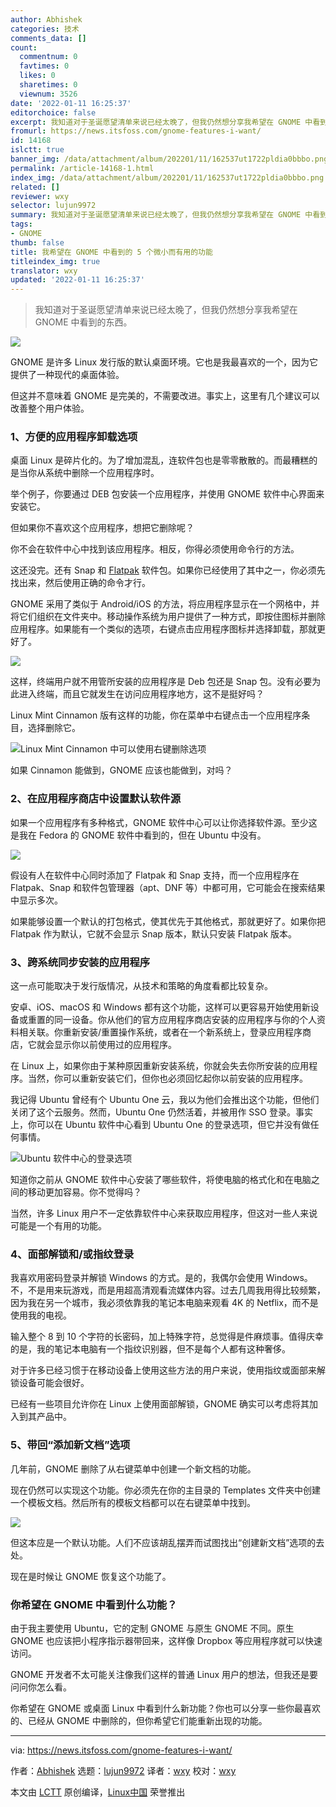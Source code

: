 ```yaml
---
author: Abhishek
categories: 技术
comments_data: []
count:
  commentnum: 0
  favtimes: 0
  likes: 0
  sharetimes: 0
  viewnum: 3526
date: '2022-01-11 16:25:37'
editorchoice: false
excerpt: 我知道对于圣诞愿望清单来说已经太晚了，但我仍然想分享我希望在 GNOME 中看到的东西。
fromurl: https://news.itsfoss.com/gnome-features-i-want/
id: 14168
islctt: true
banner_img: /data/attachment/album/202201/11/162537ut1722pldia0bbbo.png
permalink: /article-14168-1.html
index_img: /data/attachment/album/202201/11/162537ut1722pldia0bbbo.png.thumb.jpg
related: []
reviewer: wxy
selector: lujun9972
summary: 我知道对于圣诞愿望清单来说已经太晚了，但我仍然想分享我希望在 GNOME 中看到的东西。
tags:
- GNOME
thumb: false
title: 我希望在 GNOME 中看到的 5 个微小而有用的功能
titleindex_img: true
translator: wxy
updated: '2022-01-11 16:25:37'
---
```



> 
> 我知道对于圣诞愿望清单来说已经太晚了，但我仍然想分享我希望在 GNOME 中看到的东西。
> 
> 
> 


![](/data/attachment/album/202201/11/162537ut1722pldia0bbbo.png)


GNOME 是许多 Linux 发行版的默认桌面环境。它也是我最喜欢的一个，因为它提供了一种现代的桌面体验。


但这并不意味着 GNOME 是完美的，不需要改进。事实上，这里有几个建议可以改善整个用户体验。


### 1、方便的应用程序卸载选项


桌面 Linux 是碎片化的。为了增加混乱，连软件包也是零零散散的。而最糟糕的是当你从系统中删除一个应用程序时。


举个例子，你要通过 DEB 包安装一个应用程序，并使用 GNOME 软件中心界面来安装它。


但如果你不喜欢这个应用程序，想把它删除呢？


你不会在软件中心中找到该应用程序。相反，你得必须使用命令行的方法。


这还没完。还有 Snap 和 [Flatpak](https://itsfoss.com/what-is-flatpak/) 软件包。如果你已经使用了其中之一，你必须先找出来，然后使用正确的命令才行。


GNOME 采用了类似于 Android/iOS 的方法，将应用程序显示在一个网格中，并将它们组织在文件夹中。移动操作系统为用户提供了一种方式，即按住图标并删除应用程序。如果能有一个类似的选项，右键点击应用程序图标并选择卸载，那就更好了。


![](/data/attachment/album/202201/11/162538x3f706edwemy6eaw.png)


这样，终端用户就不用管所安装的应用程序是 Deb 包还是 Snap 包。没有必要为此进入终端，而且它就发生在访问应用程序地方，这不是挺好吗？


Linux Mint Cinnamon 版有这样的功能，你在菜单中右键点击一个应用程序条目，选择删除它。


![Linux Mint Cinnamon 中可以使用右键删除选项](/data/attachment/album/202201/11/162539sj0hgm4gy04y4kme.jpg)


如果 Cinnamon 能做到，GNOME 应该也能做到，对吗？


### 2、在应用程序商店中设置默认软件源


如果一个应用程序有多种格式，GNOME 软件中心可以让你选择软件源。至少这是我在 Fedora 的 GNOME 软件中看到的，但在 Ubuntu 中没有。


![](/data/attachment/album/202201/11/162541ln6zbnb6u5zwbqce.png)


假设有人在软件中心同时添加了 Flatpak 和 Snap 支持，而一个应用程序在 Flatpak、Snap 和软件包管理器（apt、DNF 等）中都可用，它可能会在搜索结果中显示多次。


如果能够设置一个默认的打包格式，使其优先于其他格式，那就更好了。如果你把 Flatpak 作为默认，它就不会显示 Snap 版本，默认只安装 Flatpak 版本。


### 3、跨系统同步安装的应用程序


这一点可能取决于发行版情况，从技术和策略的角度看都比较复杂。


安卓、iOS、macOS 和 Windows 都有这个功能，这样可以更容易开始使用新设备或重置的同一设备。你从他们的官方应用程序商店安装的应用程序与你的个人资料相关联。你重新安装/重置操作系统，或者在一个新系统上，登录应用程序商店，它就会显示你以前使用过的应用程序。


在 Linux 上，如果你由于某种原因重新安装系统，你就会失去你所安装的应用程序。当然，你可以重新安装它们，但你也必须回忆起你以前安装的应用程序。


我记得 Ubuntu 曾经有个 Ubuntu One 云，我以为他们会推出这个功能，但他们关闭了这个云服务。然而，Ubuntu One 仍然活着，并被用作 SSO 登录。事实上，你可以在 Ubuntu 软件中心看到 Ubuntu One 的登录选项，但它并没有做任何事情。


![Ubuntu 软件中心的登录选项](/data/attachment/album/202201/11/162542l3ah45okfylkh3dx.png)


知道你之前从 GNOME 软件中心安装了哪些软件，将使电脑的格式化和在电脑之间的移动更加容易。你不觉得吗？


当然，许多 Linux 用户不一定依靠软件中心来获取应用程序，但这对一些人来说可能是一个有用的功能。


### 4、面部解锁和/或指纹登录


我喜欢用密码登录并解锁 Windows 的方式。是的，我偶尔会使用 Windows。不，不是用来玩游戏，而是用超高清观看流媒体内容。过去几周我用得比较频繁，因为我在另一个城市，我必须依靠我的笔记本电脑来观看 4K 的 Netflix，而不是使用我的电视。


输入整个 8 到 10 个字符的长密码，加上特殊字符，总觉得是件麻烦事。值得庆幸的是，我的笔记本电脑有一个指纹识别器，但不是每个人都有这种奢侈。


对于许多已经习惯于在移动设备上使用这些方法的用户来说，使用指纹或面部来解锁设备可能会很好。


已经有一些项目允许你在 Linux 上使用面部解锁，GNOME 确实可以考虑将其加入到其产品中。


### 5、带回“添加新文档”选项


几年前，GNOME 删除了从右键菜单中创建一个新文档的功能。


现在仍然可以实现这个功能。你必须先在你的主目录的 Templates 文件夹中创建一个模板文档。然后所有的模板文档都可以在右键菜单中找到。


![](/data/attachment/album/202201/11/162544k3shp8x08au3ilp3.png)


但这本应是一个默认功能。人们不应该胡乱摆弄而试图找出“创建新文档”选项的去处。


现在是时候让 GNOME 恢复这个功能了。


### 你希望在 GNOME 中看到什么功能？


由于我主要使用 Ubuntu，它的定制 GNOME 与原生 GNOME 不同。原生 GNOME 也应该把小程序指示器带回来，这样像 Dropbox 等应用程序就可以快速访问。


GNOME 开发者不太可能关注像我们这样的普通 Linux 用户的想法，但我还是要问问你怎么看。


你希望在 GNOME 或桌面 Linux 中看到什么新功能？你也可以分享一些你最喜欢的、已经从 GNOME 中删除的，但你希望它们能重新出现的功能。




---


via: <https://news.itsfoss.com/gnome-features-i-want/>


作者：[Abhishek](https://news.itsfoss.com/author/root/) 选题：[lujun9972](https://github.com/lujun9972) 译者：[wxy](https://github.com/wxy) 校对：[wxy](https://github.com/wxy)


本文由 [LCTT](https://github.com/LCTT/TranslateProject) 原创编译，[Linux中国](https://linux.cn/) 荣誉推出